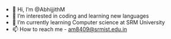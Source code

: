 - 👋 Hi, I’m @AbhijjithM
- 👀 I’m interested in coding and learning new languages
- 🌱 I’m currently learning Computer science at SRM University
- 📫 How to reach me - am8409@srmist.edu.in

<!---
AbhijjithM/AbhijjithM is a ✨ special ✨ repository because its `README.md` (this file) appears on your GitHub profile.
You can click the Preview link to take a look at your changes.
--->
